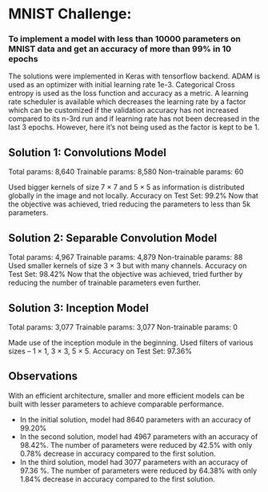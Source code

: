 # MNIST Challenge: 
### To implement a model with less than 10000 parameters on MNIST data and get an accuracy of more than 99% in 10 epochs

The solutions were implemented in Keras with tensorflow backend. 
ADAM is used as an optimizer with initial learning rate 1e-3. Categorical Cross entropy is used as the loss function and accuracy as a metric.
A learning rate scheduler is available which decreases the learning rate by a factor which can be customized if the validation accuracy has not increased compared to its n-3rd run and if learning rate has not been decreased in the last 3 epochs. However, here it’s not being used as the factor is kept to be 1.

## Solution 1: Convolutions Model
Total params: 8,640
Trainable params: 8,580
Non-trainable params: 60

Used bigger kernels of size 7 × 7 and 5 × 5 as information is distributed globally in the image and not locally.
Accuracy on Test Set: 99.2% 
Now that the objective was achieved, tried reducing the parameters to less than 5k parameters.


## Solution 2: Separable Convolution Model
Total params: 4,967
Trainable params: 4,879
Non-trainable params: 88
Used smaller kernels of size 3 × 3 but with many channels.
Accuracy on Test Set: 98.42% 
Now that the objective was achieved, tried further by reducing the number of trainable parameters even further.


## Solution 3: Inception Model
Total params: 3,077
Trainable params: 3,077
Non-trainable params: 0
 
Made use of the inception module in the beginning. Used filters of various sizes – 1 × 1, 3 × 3, 5 × 5. Accuracy on Test Set: 97.36% 


## Observations
With an efficient architecture, smaller and more efficient models can be built with lesser parameters to achieve comparable performance. 
-	In the initial solution, model had 8640 parameters with an accuracy of 99.20%
-	In the second solution, model had 4967 parameters with an accuracy of 98.42%. The number of parameters were reduced by 42.5% with only 0.78% decrease in accuracy compared to the first solution.
-	In the third solution, model had 3077 parameters with an accuracy of 97.36 %. The number of parameters were reduced by 64.38% with only 1.84% decrease in accuracy compared to the first solution.
